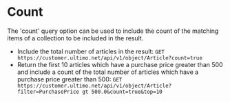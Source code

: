 # Count

The 'count' query option can be used to include the count of the matching items of a collection to be included in the result.

* Include the total number of articles in the result:  `GET https://customer.ultimo.net/api/v1/object/Article?count=true` 
* Return the first 10 articles which have a purchase price greater than 500 and include a count of the total number of articles which have a purchase price greater than 500:  `GET https://customer.ultimo.net/api/v1/object/Article?filter=PurchasePrice gt 500.0&count=true&top=10`



